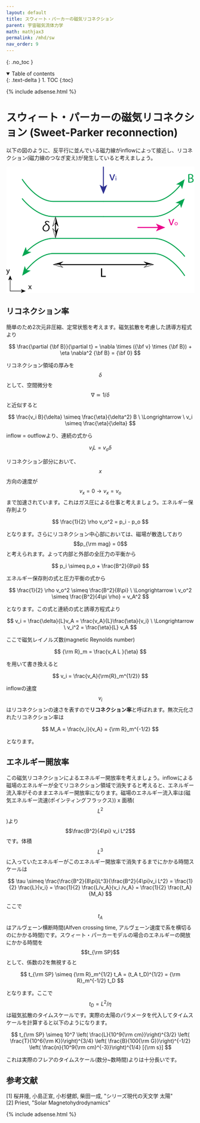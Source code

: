 ```yaml
---
layout: default
title: スウィート・パーカーの磁気リコネクション
parent: 宇宙磁気流体力学
math: mathjax3
permalink: /mhd/sw
nav_order: 9
---
```


{: .no_toc }

<details open markdown="block">
  <summary>
    Table of contents
  </summary>
  {: .text-delta }
1. TOC
{:toc}
</details>

{% include adsense.html %} 

# スウィート・パーカーの磁気リコネクション (Sweet-Parker reconnection)

以下の図のように、反平行に並んでいる磁力線がinflowによって接近し、リコネクション(磁力線のつなぎ変え)が発生していると考えましょう。

![スウィート・パーカー磁気リコネクションの概略図](/assets/images/mhd/sw.png)

## リコネクション率

簡単のため2次元非圧縮、定常状態を考えます。磁気拡散を考慮した誘導方程式より

$$
\frac{\partial {\bf B}}{\partial t} 
= \nabla \times ({\bf v} \times {\bf B}) + \eta \nabla^2 {\bf B}
= {\bf 0}
$$

リコネクション領域の厚みを$$\delta$$として、空間微分を$$\nabla \simeq 1/\delta$$と近似すると

$$
\frac{v_i B}{\delta} \simeq \frac{\eta}{\delta^2} B 
\ \Longrightarrow \ 
v_i \simeq \frac{\eta}{\delta} 
$$

inflow = outflowより、連続の式から

$$
v_i L = v_o \delta
$$

リコネクション部分において、$$x$$方向の速度が$$v_x=0 \rightarrow v_x = v_o$$まで加速されています。これはガス圧による仕事と考えましょう。エネルギー保存則より

$$
\frac{1}{2} \rho v_o^2 = p_i - p_o
$$

となります。さらにリコネクション中心部においては、磁場が散逸しており$$p_{\rm mag} = 0$$と考えられます。よって内部と外部の全圧力の平衡から

$$
p_i \simeq p_o + \frac{B^2}{8\pi}
$$

エネルギー保存則の式と圧力平衡の式から

$$
\frac{1}{2} \rho v_o^2 \simeq \frac{B^2}{8\pi} \ \Longrightarrow \
v_o^2 \simeq \frac{B^2}{4\pi \rho} 
= v_A^2
$$

となります。この式と連続の式と誘導方程式より

$$
v_i = \frac{\delta}{L}v_A = \frac{v_A}{L}\frac{\eta}{v_i} \ \Longrightarrow \ 
v_i^2 = \frac{\eta}{L} v_A
$$

ここで磁気レイノルズ数(magnetic Reynolds number)

$$
{\rm R}_m 
= \frac{v_A L }{\eta}
$$

を用いて書き換えると

$$
v_i = \frac{v_A}{\rm{R}_m^{1/2}}
$$

inflowの速度$$v_i$$はリコネクションの速さを表すので**リコネクション率**と呼ばれます。無次元化されたリコネクション率は

$$
M_A = \frac{v_i}{v_A} = {\rm R}_m^{-1/2}
$$

となります。

## エネルギー開放率

この磁気リコネクションによるエネルギー開放率を考えましょう。inflowによる磁場のエネルギーが全てリコネクション領域で消失すると考えると、エネルギー流入率がそのままエネルギー開放率になります。磁場のエネルギー流入率は(磁気エネルギー流速(ポインティングフラックス)) x 面積($$L^2$$)より$$\frac{B^2}{4\pi} v_i L^2$$です。体積$$L^3$$に入っていたエネルギーがこのエネルギー開放率で消失するまでにかかる時間スケールは

$$
\tau \simeq \frac{\frac{B^2}{8\pi}L^3}{\frac{B^2}{4\pi}v_i L^2} 
= \frac{1}{2} \frac{L}{v_i} 
= \frac{1}{2} \frac{L/v_A}{v_i /v_A} 
= \frac{1}{2} \frac{t_A}{M_A}
$$

ここで$$t_A$$はアルヴェーン横断時間(Alfven crossing time, アルヴェーン速度で系を横切るのにかかる時間)です。スウィート・パーカーモデルの場合のエネルギーの開放にかかる時間を$$t_{\rm SP}$$として、係数の2を無視すると

$$
t_{\rm SP} \simeq {\rm R}_m^{1/2} t_A 
= (t_A t_D)^{1/2} 
= {\rm R}_m^{-1/2} t_D  
$$

となります。ここで$$t_D = L^2/\eta$$は磁気拡散のタイムスケールです。実際の太陽のパラメータを代入してタイムスケールを計算すると以下のようになります。

$$
t_{\rm SP} \simeq 
10^7 \left( \frac{L}{10^9{\rm cm}}\right)^{3/2} \left( \frac{T}{10^6{\rm K}}\right)^{3/4} \left( \frac{B}{100{\rm G}}\right)^{-1/2} \left( \frac{n}{10^9{\rm cm}^{-3}}\right)^{1/4} [{\rm s}]
$$

これは実際のフレアのタイムスケール(数分~数時間)よりは十分長いです。

## 参考文献

[1] 桜井隆, 小島正宣, 小杉健郎, 柴田一成, "シリーズ現代の天文学 太陽"  
[2] Priest, "Solar Magnetohydrodynamics"

{% include adsense.html %} 

